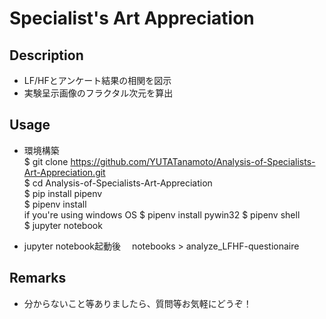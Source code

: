 # Specialist's Art Appreciation

## Description  
 - LF/HFとアンケート結果の相関を図示
 - 実験呈示画像のフラクタル次元を算出

## Usage
- 環境構築  
$ git clone https://github.com/YUTATanamoto/Analysis-of-Specialists-Art-Appreciation.git  
$ cd Analysis-of-Specialists-Art-Appreciation  
$ pip install pipenv  
$ pipenv install  
if you're using windows OS
$ pipenv install pywin32
$ pipenv shell  
$ jupyter notebook  

- jupyter notebook起動後　
notebooks > analyze_LFHF-questionaire

## Remarks
- 分からないこと等ありましたら、質問等お気軽にどうぞ！

